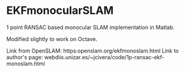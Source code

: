 # EKFmonocularSLAM
1 point RANSAC based monocular SLAM implementation in Matlab. 

Modified slightly to work on Octave. 

Link from OpenSLAM: https:openslam.org/ekfmonoslam.html
Link to author's page: webdiis.unizar.es/~jcivera/code/1p-ransac-ekf-monoslam.html
